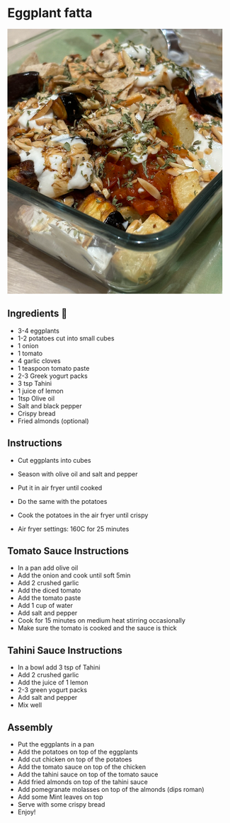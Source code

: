 # Eggplant fatta

![img_45.png](img_45.png ':size=400')

## Ingredients 📝

- 3-4 eggplants
- 1-2 potatoes cut into small cubes
- 1 onion
- 1 tomato
- 4 garlic cloves
- 1 teaspoon tomato paste
- 2-3 Greek yogurt packs
- 3 tsp Tahini
- 1 juice of lemon
- 1tsp Olive oil
- Salt and black pepper
- Crispy bread
- Fried almonds (optional)

## Instructions

- Cut eggplants into cubes
- Season with olive oil and salt and pepper
- Put it in air fryer until cooked

- Do the same with the potatoes
- Cook the potatoes in the air fryer until crispy
- Air fryer settings: 160C for 25 minutes

## Tomato Sauce Instructions

- In a pan add olive oil
- Add the onion and cook until soft 5min
- Add 2 crushed garlic
- Add the diced tomato
- Add the tomato paste
- Add 1 cup of water
- Add salt and pepper
- Cook for 15 minutes on medium heat stirring occasionally
- Make sure the tomato is cooked and the sauce is thick

## Tahini Sauce Instructions

- In a bowl add 3 tsp of Tahini
- Add 2 crushed garlic
- Add the juice of 1 lemon
- 2-3 green yogurt packs
- Add salt and pepper
- Mix well

## Assembly

- Put the eggplants in a pan
- Add the potatoes on top of the eggplants
- Add cut chicken on top of the potatoes
- Add the tomato sauce on top of the chicken
- Add the tahini sauce on top of the tomato sauce
- Add fried almonds on top of the tahini sauce
- Add pomegranate molasses on top of the almonds (dips roman)
- Add some Mint leaves on top
- Serve with some crispy bread
- Enjoy!
